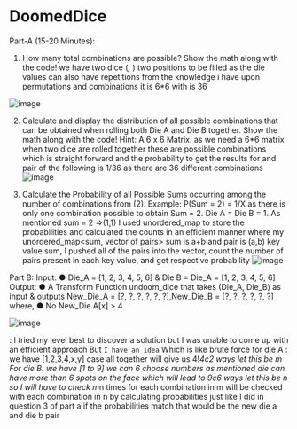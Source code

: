 # DoomedDice

Part-A (15-20 Minutes):
1. How many total combinations are possible? Show the math along with the code!
   we have two dice 
(_,_ ) two positions to be filled as the die values can also have repetitions from the knowledge i have upon permutations and combinations it is 6*6 with is 36

![image](https://github.com/VishnupriyaThammina/DoomedDice/assets/89837239/6c000f4e-7aec-460b-9ccf-4e1d3b1c8af9)


2. Calculate and display the distribution of all possible combinations that can be
obtained when rolling both Die A and Die B together. Show the math along with
the code!
Hint: A 6 x 6 Matrix.
as we need a 6*6 matrix
when two dice are rolled together these are possible combinations which is straight forward
and the probability to get the results for and pair of the following is 1/36 as there are 36 different combinations
![image](https://github.com/VishnupriyaThammina/DoomedDice/assets/89837239/2da6e519-3b22-4979-941d-7aa02cb46eba)

4. Calculate the Probability of all Possible Sums occurring among the number of
combinations from (2).
Example: P(Sum = 2) = 1/X as there is only one combination possible to obtain
Sum = 2. Die A = Die B = 1.
As mentioned
sum = 2 =>(1,1)
I used unordered_map to store the probabilities and calculated the counts in an efficient manner
where my unordered_map<sum, vector of pairs> sum is a+b and pair is (a,b) key value sum, I pushed all of the pairs into the vector, count the number of pairs present in each key value, and get respective probability
![image](https://github.com/VishnupriyaThammina/DoomedDice/assets/89837239/39666ef3-12ff-4efe-b445-c1a5ba93611a)

Part B:
Input:
● Die_A = [1, 2, 3, 4, 5, 6] & Die B = Die_A = [1, 2, 3, 4, 5, 6]
Output:
● A Transform Function undoom_dice that takes (Die_A, Die_B) as input &
outputs New_Die_A = [?, ?, ?, ?, ?, ?],New_Die_B = [?, ?,
?, ?, ?, ?] where,
● No New_Die A[x] > 4

![image](https://github.com/VishnupriyaThammina/DoomedDice/assets/89837239/c8a09af7-9e41-46ba-88f2-922ec7db0b90)

: I tried my level best
to discover a solution but I was unable to come up with an efficient approach 
But
` I have an idea `
Which is like brute force
for die A : we have [1,2,3,4,x,y] case all together will give us 4!*4c2 ways let this be m
For die B: we have [1 to 9] we can 6 choose numbers as mentioned die can have more than 6 spots on the face which will lead to 9c6 ways let this be n
so I will have to check 
m*n times for each combination in m will be checked with each combination in n
by calculating probabilities just like I did in question 3 of part a
if the probabilities match that would be the new die a and die b pair
